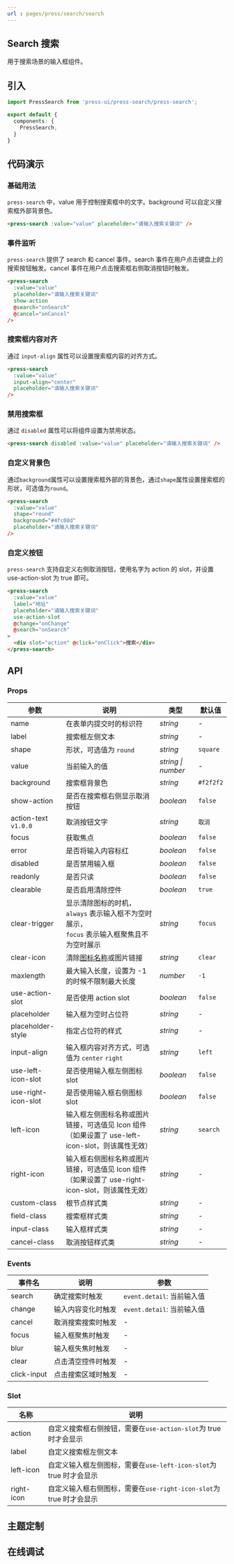 ```yaml
---
url : pages/press/search/search
---
```


## Search 搜索

用于搜索场景的输入框组件。

## 引入

```ts
import PressSearch from 'press-ui/press-search/press-search';

export default {
  components: {
    PressSearch,
  }
}
```

## 代码演示

### 基础用法

`press-search` 中，value 用于控制搜索框中的文字。background 可以自定义搜索框外部背景色。

```html
<press-search :value="value" placeholder="请输入搜索关键词" />
```

### 事件监听

`press-search` 提供了 search 和 cancel 事件。search 事件在用户点击键盘上的搜索按钮触发。cancel 事件在用户点击搜索框右侧取消按钮时触发。

```html
<press-search
  :value="value"
  placeholder="请输入搜索关键词"
  show-action
  @search="onSearch"
  @cancel="onCancel"
/>
```

### 搜索框内容对齐

通过 `input-align` 属性可以设置搜索框内容的对齐方式。

```html
<press-search
  :value="value"
  input-align="center"
  placeholder="请输入搜索关键词"
/>
```

### 禁用搜索框

通过 `disabled` 属性可以将组件设置为禁用状态。

```html
<press-search disabled :value="value" placeholder="请输入搜索关键词" />
```

### 自定义背景色

通过`background`属性可以设置搜索框外部的背景色，通过`shape`属性设置搜索框的形状，可选值为`round`。

```html
<press-search
  :value="value"
  shape="round"
  background="#4fc08d"
  placeholder="请输入搜索关键词"
/>
```

### 自定义按钮

`press-search` 支持自定义右侧取消按钮，使用名字为 action 的 slot，并设置 use-action-slot 为 true 即可。

```html
<press-search
  :value="value"
  label="地址"
  placeholder="请输入搜索关键词"
  use-action-slot
  @change="onChange"
  @search="onSearch"
>
  <div slot="action" @click="onClick">搜索</div>
</press-search>
```


## API

### Props

| 参数                 | 说明                                                                                             | 类型               | 默认值    |
| -------------------- | ------------------------------------------------------------------------------------------------ | ------------------ | --------- |
| name                 | 在表单内提交时的标识符                                                                           | _string_           | -         |
| label                | 搜索框左侧文本                                                                                   | _string_           | -         |
| shape                | 形状，可选值为 `round`                                                                           | _string_           | `square`  |
| value                | 当前输入的值                                                                                     | _string \| number_ | -         |
| background           | 搜索框背景色                                                                                     | _string_           | `#f2f2f2` |
| show-action          | 是否在搜索框右侧显示取消按钮                                                                     | _boolean_          | `false`   |
| action-text `v1.0.0` | 取消按钮文字                                                                                     | _string_           | `取消`    |
| focus                | 获取焦点                                                                                         | _boolean_          | `false`   |
| error                | 是否将输入内容标红                                                                               | _boolean_          | `false`   |
| disabled             | 是否禁用输入框                                                                                   | _boolean_          | `false`   |
| readonly             | 是否只读                                                                                         | _boolean_          | `false`   |
| clearable            | 是否启用清除控件                                                                                 | _boolean_          | `true`    |
| clear-trigger        | 显示清除图标的时机，`always` 表示输入框不为空时展示，<br>`focus` 表示输入框聚焦且不为空时展示    | _string_           | `focus`   |
| clear-icon           | 清除[图标名称](./press-icon-plus)或图片链接                                                      | _string_           | `clear`   |
| maxlength            | 最大输入长度，设置为 -1 的时候不限制最大长度                                                     | _number_           | `-1`      |
| use-action-slot      | 是否使用 action slot                                                                             | _boolean_          | `false`   |
| placeholder          | 输入框为空时占位符                                                                               | _string_           | -         |
| placeholder-style    | 指定占位符的样式                                                                                 | _string_           | -         |
| input-align          | 输入框内容对齐方式，可选值为 `center` `right`                                                    | _string_           | `left`    |
| use-left-icon-slot   | 是否使用输入框左侧图标 slot                                                                      | _boolean_          | `false`   |
| use-right-icon-slot  | 是否使用输入框右侧图标 slot                                                                      | _boolean_          | `false`   |
| left-icon            | 输入框左侧图标名称或图片链接，可选值见 Icon 组件（如果设置了 use-left-icon-slot，则该属性无效）  | _string_           | `search`  |
| right-icon           | 输入框右侧图标名称或图片链接，可选值见 Icon 组件（如果设置了 use-right-icon-slot，则该属性无效） | _string_           | -         |
| custom-class         | 根节点样式类                                                                                     | _string_           | -         |
| field-class          | 搜索框样式类                                                                                     | _string_           | -         |
| input-class          | 输入框样式类                                                                                     | _string_           | -         |
| cancel-class         | 取消按钮样式类                                                                                   | _string_           | -         |

### Events

| 事件名      | 说明               | 参数                       |
| ----------- | ------------------ | -------------------------- |
| search      | 确定搜索时触发     | `event.detail`: 当前输入值 |
| change      | 输入内容变化时触发 | `event.detail`: 当前输入值 |
| cancel      | 取消搜索搜索时触发 | -                          |
| focus       | 输入框聚焦时触发   | -                          |
| blur        | 输入框失焦时触发   | -                          |
| clear       | 点击清空控件时触发 | -                          |
| click-input | 点击搜索区域时触发 | -                          |

### Slot

| 名称       | 说明                                                                |
| ---------- | ------------------------------------------------------------------- |
| action     | 自定义搜索框右侧按钮，需要在`use-action-slot`为 true 时才会显示     |
| label      | 自定义搜索框左侧文本                                                |
| left-icon  | 自定义输入框左侧图标，需要在`use-left-icon-slot`为 true 时才会显示  |
| right-icon | 自定义输入框右侧图标，需要在`use-right-icon-slot`为 true 时才会显示 |

## 主题定制

<theme-config />

## 在线调试

<debug-online />